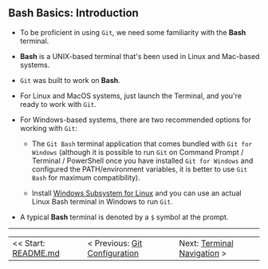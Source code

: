 ## Bash Basics: Introduction

- To be proficient in using `Git`, we need some familiarity with the **Bash** terminal.

- **Bash** is a UNIX-based terminal that's been used in Linux and Mac-based systems.

- `Git` was built to work on **Bash**.

- For Linux and MacOS systems, just launch the Terminal, and you're ready to work with `Git`.

- For Windows-based systems, there are two recommended options for working with `Git`:

  - The `Git Bash` terminal application that comes bundled with `Git for Windows` (although it is possible to run `Git` on Command Prompt / Terminal / PowerShell once you have installed `Git for Windows` and configured the PATH/environment variables, it is better to use `Git Bash` for maximum compatibility).

  - Install [Windows Subsystem for Linux](https://learn.microsoft.com/en-us/windows/wsl/install) and you can use an actual Linux Bash terminal in Windows to run `Git`.

- A typical **Bash** terminal is denoted by a `$` symbol at the prompt.

<hr>

<table align="center">
   <tbody>
      <tr>
        <td>
            << Start: <a href="/README.md">README.md</a>
        </td>
        <td>
            < Previous: <a href="/assets/s2/ch07.md">Git Configuration</a>
        </td>
        <td>
            Next: <a href="/assets/s3/ch09.md">Terminal Navigation</a> >
        </td>
      </tr>
   </tbody>
</table>